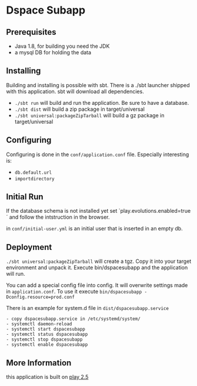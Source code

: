 # Dspace Subapp
## Prerequisites
* Java 1.8, for building you need the JDK
* a mysql DB for holding the data
## Installing
Building and installing is possible with sbt. There is a ./sbt launcher shipped with this application. sbt will download all dependencies.

* `./sbt run` will build and run the application. Be sure to have a database.
* `./sbt dist` will build a zip package in target/universal
* `./sbt universal:packageZipTarball` will build a gz package in target/universal
## Configuring
Configuring is done in the `conf/application.conf` file. Especially interesting is:
* `db.default.url`
* `importdirectory`
## Initial Run
If the database schema is not installed yet set `play.evolutions.enabled=true´ and follow the intstruction in the browser.

in `conf/initial-user.yml` is an initial user that is inserted in an empty db.
## Deployment
`./sbt universal:packageZipTarball` will create a tgz. Copy it into your target environment and unpack it. Execute bin/dspacesubapp and the application will run.

You can add a special config file into config. It will overwrite settings made in `application.conf`. To use it execute `bin/dspacesubapp -Dconfig.resource=prod.conf`

There is an example for system.d file in `dist/dspacesubapp.service`

    - copy dspacesubapp.service in /etc/systemd/system/
    - systemctl daemon-reload
    - systemctl start dspacesubapp
    - systemctl status dspacesubapp
    - systemctl stop dspacesubapp
    - systemctl enable dspacesubapp

## More Information
this application is built on [play 2.5](https://www.playframework.com/documentation/2.5.x/Home)